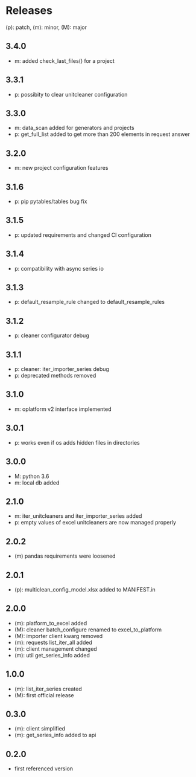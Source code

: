 # Releases

(p): patch, (m): minor, (M): major

## 3.4.0
* m: added check_last_files() for a project 

## 3.3.1
* p: possibity to clear unitcleaner configuration

## 3.3.0
* m: data_scan added for generators and projects
* p: get_full_list added to get more than 200 elements in request answer

## 3.2.0
* m: new project configuration features

## 3.1.6
* p: pip pytables/tables bug fix

## 3.1.5
* p: updated requirements and changed CI configuration

## 3.1.4
* p: compatibility with async series io

## 3.1.3
* p: default_resample_rule changed to default_resample_rules

## 3.1.2
* p: cleaner configurator debug

## 3.1.1
* p: cleaner: iter_importer_series debug
* p: deprecated methods removed

## 3.1.0
* m: oplatform v2 interface implemented

## 3.0.1
* p: works even if os adds hidden files in directories

## 3.0.0
* M: python 3.6
* m: local db added

## 2.1.0
* m: iter_unitcleaners and iter_importer_series added
* p: empty values of excel unitcleaners are now managed properly

## 2.0.2
* (m) pandas requirements were loosened

## 2.0.1
* (p): multiclean_config_model.xlsx added to MANIFEST.in

## 2.0.0
* (m): platform_to_excel added
* (M): cleaner batch_configure renamed to excel_to_platform
* (M): importer client kwarg removed
* (m): requests list_iter_all added
* (m): client management changed
* (m): util get_series_info added

## 1.0.0
* (m): list_iter_series created
* (M): first official release

## 0.3.0
* (m): client simplified
* (m): get_series_info added to api

## 0.2.0
* first referenced version
